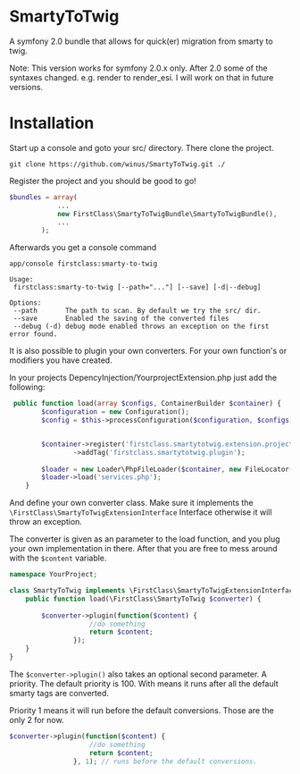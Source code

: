 SmartyToTwig
============

A symfony 2.0 bundle that allows for quick(er) migration from smarty to twig.

Note: This version works for symfony 2.0.x only. After 2.0 some of the syntaxes changed.
e.g. render to render_esi. I will work on that in future versions.

Installation
============
Start up a console and goto your src/ directory.
There clone the project.

```
git clone https://github.com/winus/SmartyToTwig.git ./
```

Register the project and you should be good to go!
```php
$bundles = array(
            ...
            new FirstClass\SmartyToTwigBundle\SmartyToTwigBundle(),
            ...
        );
```

Afterwards you get a console command 
```
app/console firstclass:smarty-to-twig
```
```
Usage:
 firstclass:smarty-to-twig [--path="..."] [--save] [-d|--debug]

Options:
 --path       The path to scan. By default we try the src/ dir.
 --save       Enabled the saving of the converted files
 --debug (-d) debug mode enabled throws an exception on the first error found.

```

It is also possible to plugin your own converters. For your own function's or modifiers you have created.

In your projects DepencyInjection/YourprojectExtension.php just add the following:

```php
 public function load(array $configs, ContainerBuilder $container) {
        $configuration = new Configuration();
        $config = $this->processConfiguration($configuration, $configs);


        $container->register('firstclass.smartytotwig.extension.projectspecific', 'YourProject\SmartyToTwig')
                ->addTag('firstclass.smartytotwig.plugin');
        
        $loader = new Loader\PhpFileLoader($container, new FileLocator(__DIR__ . '/../Resources/config'));
        $loader->load('services.php');
    }
```

And define your own converter class.
Make sure it implements the `\FirstClass\SmartyToTwigExtensionInterface` Interface otherwise it will throw an exception.

The converter is given as an parameter to the load function, and you plug your own implementation in there.
After that you are free to mess around with the `$content` variable.

```php
namespace YourProject;

class SmartyToTwig implements \FirstClass\SmartyToTwigExtensionInterface{
    public function load(\FirstClass\SmartyToTwig $converter) {
        
        $converter->plugin(function($content) {
                    //do something
                    return $content;
                });
    }
}
```

The `$converter->plugin()` also takes an optional second parameter. A priority. The default priority is 100.
With means it runs after all the default smarty tags are converted. 

Priority 1 means it will run before the default conversions. Those are the only 2 for now.

```php
$converter->plugin(function($content) {
                    //do something
                    return $content;
                }, 1); // runs before the default conversions.
```
